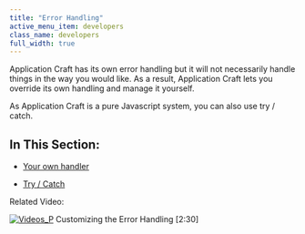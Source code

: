 ```yaml
---
title: "Error Handling"
active_menu_item: developers
class_name: developers
full_width: true
---
```



Application Craft has its own error handling but it will not necessarily handle things in the way you would like. As a result, Application Craft lets you override its own handling and manage it yourself.

As Application Craft is a pure Javascript system, you can also use try / catch.

## In This Section:

 - [Your own handler](your-own-error-handler.htm)

 - [Try / Catch](try--catch.htm)

Related Video:

[![Videos\_P](/img/docs/videos_p.png)](http://www.youtube.com/v/VnqUqPeXDSE?autoplay=1&hd=1&fs=1&showsearch=0&rel=0&) Customizing the Error Handling [2:30]
